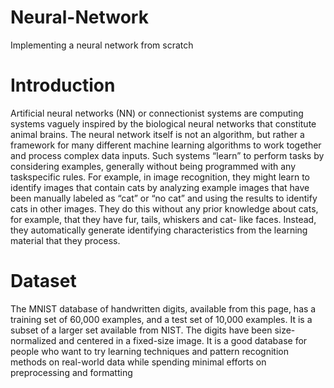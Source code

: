 # Neural-Network
Implementing a neural network from scratch

# Introduction
Artificial neural networks (NN) or connectionist systems are computing systems vaguely inspired by the biological neural networks that constitute animal brains. The neural network itself is not an algorithm, but rather a framework for many different machine learning algorithms to work together and process complex data inputs. Such systems “learn” to perform tasks by considering examples, generally without being programmed with any taskspecific rules. For example, in image recognition, they might learn to identify images that contain cats by analyzing example images that have been manually labeled as “cat” or “no cat” and using the results to identify cats in other images. They do this without any prior knowledge about cats, for example, that they have fur, tails, whiskers and cat- like faces. Instead, they automatically generate identifying characteristics from the learning material that they process.

# Dataset
The MNIST database of handwritten digits, available from this page, has a training set of 60,000 examples, and a test set of 10,000 examples. It is a subset of a larger set available from NIST. The digits have been size-normalized and centered in a fixed-size image. It is a good database for people who want to try learning techniques and pattern recognition methods on real-world data while spending minimal efforts on preprocessing and formatting
